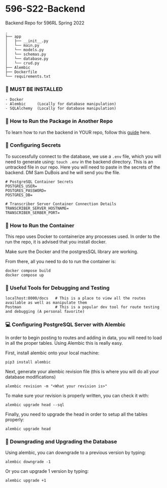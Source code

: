 # 596-S22-Backend
Backend Repo for 596RL Spring 2022
```
.
├── app
│   ├── __init__.py
│   └── main.py
│   └── models.py
│   └── schemas.py
│   └── database.py
│   └── crud.py
├── Alembic
├── Dockerfile
└── requirements.txt
```

### 👾 MUST BE INSTALLED
```
- Docker
- Alembic     (Locally for database manipulation)
- SQLAlchemy  (Locally for database manipulation)
```

### 🤝 How to Run the Package in Another Repo
To learn how to run the backend in YOUR repo, follow this [guide](https://www.notion.so/Setting-Up-Backend-Docker-Container-dd2ce1e805e84b44a245991c96d46591) here.


### 👀 Configuring Secrets
To successfully connect to the database, we use a `.env` file, which you will need to generate using:
`touch .env` in the backend directory. This is an untracked file in our repo. Here you will need to paste in the secrets of the backend. DM Sam DuBois and he will send you the file.

```
# PostgreSQL Container Secrets
POSTGRES_USER=
POSTGRES_PASSWORD=
POSTGRES_DB=

# Transcriber Server Container Connection Details
TRANSCRIBER_SERVER_HOSTNAME=
TRANSCRIBER_SERBER_PORT=
```

### 🚀 How to Run the Container

This repo uses Docker to containerize any processes used. In order to the run the repo, it is advised that you install docker.

Make sure the Docker and the postgresSQL library are working.

From there, all you need to do to run the container is:
```
docker compose build
docker compose up
```

### 🧪 Useful Tools for Debugging and Testing
```
localhost:8000/docs   # This is a place to view all the routes available as well as manipulate them
Postman               # This is a popular dev tool for route testing and debugging (A personal favorite)
```

### 💻 Configuring PostgreSQL Server with Alembic
In order to begin posting to routes and adding in data, you will need to load in all the proper tables. Using Alembic this is really easy.

First, install alembic onto your local machine:
```
pip3 install alembic
```

Next, generate your alembic revision file (this is where you will do all your database modifications)
```
alembic revision -m "<What your revision is>"
```

To make sure your revision is properly written, you can check it with:
```
alembic upgrade head --sql
```

Finally, you need to upgrade the head in order to setup all the tables properly:
```
alembic upgrade head
```

### 💽 Downgrading and Upgrading the Database
Using alembic, you can downgrade to a previous version by typing:
```
alembic downgrade -1
```

Or you can upgrade 1 version by typing:
```
alembic upgrade +1
```
